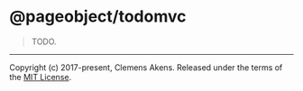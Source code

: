 # @pageobject/todomvc

> TODO.

---

Copyright (c) 2017-present, Clemens Akens. Released under the terms of the [MIT License][internal-license].

[internal-license]: https://github.com/clebert/pageobject/blob/master/LICENSE
